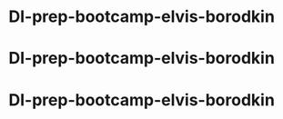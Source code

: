 # DI-prep-bootcamp-elvis-borodkin
# DI-prep-bootcamp-elvis-borodkin
# DI-prep-bootcamp-elvis-borodkin
